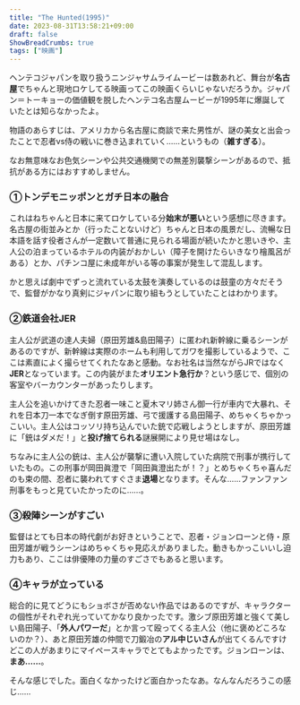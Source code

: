 ```yaml
---
title: "The Hunted(1995)"
date: 2023-08-31T13:58:21+09:00
draft: false
ShowBreadCrumbs: true
tags: ["映画"]
---
```


ヘンテコジャパンを取り扱うニンジャサムライムービーは数あれど、舞台が**名古屋**でちゃんと現地ロケしてる映画ってこの映画くらいじゃないだろうか。ジャパン＝トーキョーの価値観を脱したヘンテコ名古屋ムービーが1995年に爆誕していたとは知らなかったよ。

物語のあらすじは、アメリカから名古屋に商談で来た男性が、謎の美女と出会ったことで忍者vs侍の戦いに巻き込まれていく……というもの（**雑すぎる**）。

なお無意味なお色気シーンや公共交通機関での無差別襲撃シーンがあるので、抵抗がある方にはおすすめしません。

### ①トンデモニッポンとガチ日本の融合

これはねちゃんと日本に来てロケしている分**始末が悪い**という感想に尽きます。名古屋の街並みとか（行ったことないけど）ちゃんと日本の風景だし、流暢な日本語を話す役者さんが一定数いて普通に見られる場面が続いたかと思いきや、主人公の泊まっているホテルの内装がおかしい（障子を開けたらいきなり檜風呂がある）とか、パチンコ屋に未成年がいる等の事案が発生して混乱します。

かと思えば劇中でずっと流れている太鼓を演奏しているのは鼓童の方々だそうで、監督がかなり真剣にジャパンに取り組もうとしていたことはわかります。

### ②鉄道会社JER

主人公が武道の達人夫婦（原田芳雄&島田陽子）に匿われ新幹線に乗るシーンがあるのですが、新幹線は実際のホームも利用してガワを撮影しているようで、ここは素直によく撮らせてくれたなあと感動。なお社名は当然ながらJRではなく**JER**となっています。この内装がまた**オリエント急行か**？という感じで、個別の客室やバーカウンターがあったりします。

主人公を追いかけてきた忍者一味こと夏木マリ姉さん御一行が車内で大暴れ、それを日本刀一本でなぎ倒す原田芳雄、弓で援護する島田陽子、めちゃくちゃかっこいい。主人公はコッソリ持ち込んでいた銃で応戦しようとしますが、原田芳雄に「銃はダメだ！」と**投げ捨てられる**謎展開により見せ場はなし。

ちなみに主人公の銃は、主人公が襲撃に遭い入院していた病院で刑事が携行していたもの。この刑事が岡田眞澄で「岡田眞澄出たが！？」とめちゃくちゃ喜んだのも束の間、忍者に襲われてすぐさま**退場**となります。そんな……ファンファン刑事をもっと見ていたかったのに……。

### ③殺陣シーンがすごい

監督はとても日本の時代劇がお好きということで、忍者・ジョンローンと侍・原田芳雄が戦うシーンはめちゃくちゃ見応えがありました。動きもかっこいいし迫力もあり、ここは俳優陣の力量のすごさでもあると思います。

### ④キャラが立っている

総合的に見てどうにもショボさが否めない作品ではあるのですが、キャラクターの個性がそれぞれ光っていてかなり良かったです。激シブ原田芳雄と強くて美しい島田陽子、「**外人パワーだ**」とか言って殴ってくる主人公（他に褒めどころないのか？）、あと原田芳雄の仲間で刀鍛冶の**アル中じいさん**が出てくるんですけどこの人があまりにマイペースキャラでとてもよかったです。ジョンローンは、**まあ……**。

そんな感じでした。面白くなかったけど面白かったなあ。なんなんだろうこの感じ……
